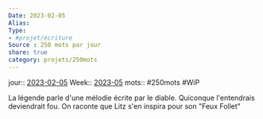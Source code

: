 ```yaml
---
Date: 2023-02-05
Alias:
Type: 
- #projet/écriture
Source : 250 mots par jour
share: true
category: projets/250mots
---
```

jour::  [2023-02-05](2023-02-05.md)
Week:: [2023-05](2023-05.md)
mots:: 
#250mots #WiP 

La légende parle d'une mélodie écrite par le diable. Quiconque l'entendrais deviendrait fou. 
On raconte que Litz s'en inspira pour son "Feux Follet"